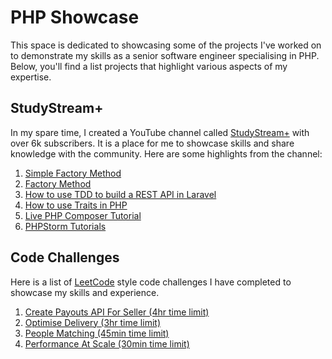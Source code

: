 # PHP Showcase

This space is dedicated to showcasing some of the projects I've worked on to demonstrate my skills as a senior software
engineer specialising in PHP. Below, you'll find a list projects that highlight various aspects of my expertise.

## StudyStream+

In my spare time, I created a YouTube channel called [StudyStream+](https://www.youtube.com/@StudyStreamPlus) with over
6k subscribers. It is a place for me to showcase skills and share knowledge with the community. Here are some highlights
from the channel:

1. [Simple Factory Method](https://github.com/study-stream-plus/simple-factory)
2. [Factory Method](https://github.com/study-stream-plus/factory-method-pattern)
3. [How to use TDD to build a REST API in Laravel](https://www.youtube.com/playlist?list=PLrIm-p2rpV0F-rl4NPjNslEmW-D83AHOr)
4. [How to use Traits in PHP](https://www.youtube.com/watch?v=PthkEj-TNLc)
5. [Live PHP Composer Tutorial](https://www.youtube.com/watch?v=6Q7rCl5xlUY&list=PLrIm-p2rpV0Fy93MCcC1Co0BuccJk6QqX)
6. [PHPStorm Tutorials](https://www.youtube.com/playlist?list=PLrIm-p2rpV0HMYSD0fGDpL_jsmqhBElvG)

## Code Challenges

Here is a list of [LeetCode](https://leetcode.com/) style code challenges I have completed to showcase my skills and
experience.

1. [Create Payouts API For Seller (4hr time limit)](https://github.com/revalgovender/api-code-task)
2. [Optimise Delivery (3hr time limit)](https://github.com/revalgovender/optmise-delivery-code-task)
3. [People Matching (45min time limit)](https://github.com/revalgovender/people-matching)
4. [Performance At Scale (30min time limit)](https://github.com/revalgovender/performance-at-scale-code-task)
